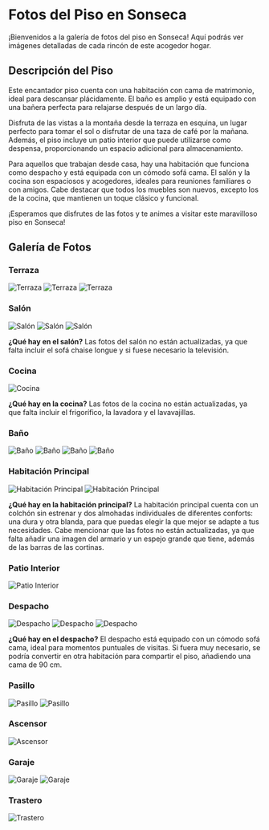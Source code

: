 # Fotos del Piso en Sonseca

¡Bienvenidos a la galería de fotos del piso en Sonseca! Aquí podrás ver imágenes detalladas de cada rincón de este acogedor hogar.

## Descripción del Piso

Este encantador piso cuenta con una habitación con cama de matrimonio, ideal para descansar plácidamente. El baño es amplio y está equipado con una bañera perfecta para relajarse después de un largo día.

Disfruta de las vistas a la montaña desde la terraza en esquina, un lugar perfecto para tomar el sol o disfrutar de una taza de café por la mañana. Además, el piso incluye un patio interior que puede utilizarse como despensa, proporcionando un espacio adicional para almacenamiento.

Para aquellos que trabajan desde casa, hay una habitación que funciona como despacho y está equipada con un cómodo sofá cama. El salón y la cocina son espaciosos y acogedores, ideales para reuniones familiares o con amigos. Cabe destacar que todos los muebles son nuevos, excepto los de la cocina, que mantienen un toque clásico y funcional.

¡Esperamos que disfrutes de las fotos y te animes a visitar este maravilloso piso en Sonseca!

## Galería de Fotos

### Terraza
![Terraza](images/Terraza.jpeg)
![Terraza](images/Terraza1.jpeg)
![Terraza](images/Terraza2.jpeg)

### Salón
![Salón](images/Salon.jpeg)
![Salón](images/Salon1.jpeg)
![Salón](images/sal.jpeg)

**¿Qué hay en el salón?**
Las fotos del salón no están actualizadas, ya que falta incluir el sofá chaise longue y si fuese necesario la televisión.


### Cocina
![Cocina](images/Cocina.jpeg)
<!-- ![Cocina](images/Cocina1.jpeg) -->
<!-- ![Cocina](images/Cocina2.jpeg) -->

**¿Qué hay en la cocina?**
Las fotos de la cocina no están actualizadas, ya que falta incluir el frigorífico, la lavadora y el lavavajillas.

### Baño
![Baño](images/Bano.jpeg)
![Baño](images/Bano1.jpeg)
![Baño](images/Bano3.jpeg)
![Baño](images/Bano4.jpeg)

### Habitación Principal
<!-- ![Habitación Principal](images/Habitacion.jpeg) -->
![Habitación Principal](images/hab0.jpeg)
![Habitación Principal](images/hab1.jpeg)

**¿Qué hay en la habitación principal?**
La habitación principal cuenta con un colchón sin estrenar y dos almohadas individuales de diferentes conforts: una dura y otra blanda, para que puedas elegir la que mejor se adapte a tus necesidades. Cabe mencionar que las fotos no están actualizadas, ya que falta añadir una imagen del armario y un espejo grande que tiene, además de las barras de las cortinas.


### Patio Interior
![Patio Interior](images/Patio.jpeg)

### Despacho
<!-- ![Despacho](images/Despacho.jpeg) -->
![Despacho](images/Despacho0.jpeg)
![Despacho](images/Despacho1.jpeg)
![Despacho](images/Despacho2.jpeg)

**¿Qué hay en el despacho?**
El despacho está equipado con un cómodo sofá cama, ideal para momentos puntuales de visitas. Si fuera muy necesario, se podría convertir en otra habitación para compartir el piso, añadiendo una cama de 90 cm.

### Pasillo
![Pasillo](images/Pasillo.jpeg)
![Pasillo](images/Pasillo1.jpeg)

### Ascensor
![Ascensor](images/Ascensor.jpeg)

### Garaje
![Garaje](images/Garaje.jpeg)
![Garaje](images/Garaje1.jpeg)

### Trastero
![Trastero](images/Trastero.jpeg)